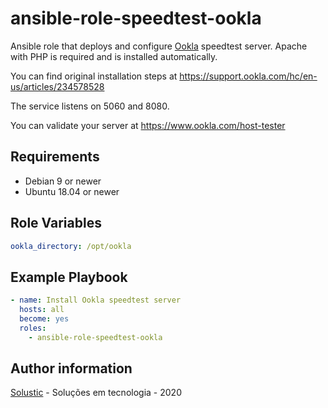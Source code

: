 ansible-role-speedtest-ookla
==========================

Ansible role that deploys and configure [Ookla](https://www.speedtest.net/) speedtest server. Apache with PHP is required and is installed automatically.

You can find original installation steps at https://support.ookla.com/hc/en-us/articles/234578528

The service listens on 5060 and 8080.

You can validate your server at https://www.ookla.com/host-tester

Requirements
------------

* Debian 9 or newer
* Ubuntu 18.04 or newer

Role Variables
--------------

```yaml
ookla_directory: /opt/ookla
```

Example Playbook
----------------

```yaml
- name: Install Ookla speedtest server
  hosts: all
  become: yes
  roles:
    - ansible-role-speedtest-ookla
```

Author information
------------------

[Solustic](http://www.solustic.com.br/) - Soluções em tecnologia - 2020
